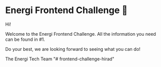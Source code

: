 # Energi Frontend Challenge :muscle:

Hi!

Welcome to the Energi Frontend Challenge. All the information you need can be found in #1.

Do your best, we are looking forward to seeing what you can do!

The Energi Tech Team
"# frontend-challenge-hirad" 
